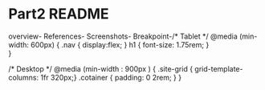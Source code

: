 # Part2 README
overview-
References-
Screenshots-
Breakpoint-/* Tablet */
@media (min-width: 600px) {
    .nav { display:flex; }
    h1 { font-size: 1.75rem; }   
}

/* Desktop */
@media (min-width : 900px ) {
    .site-grid { grid-template-columns: 1fr 320px;} 
    .cotainer  { padding: 0 2rem; } 
}

